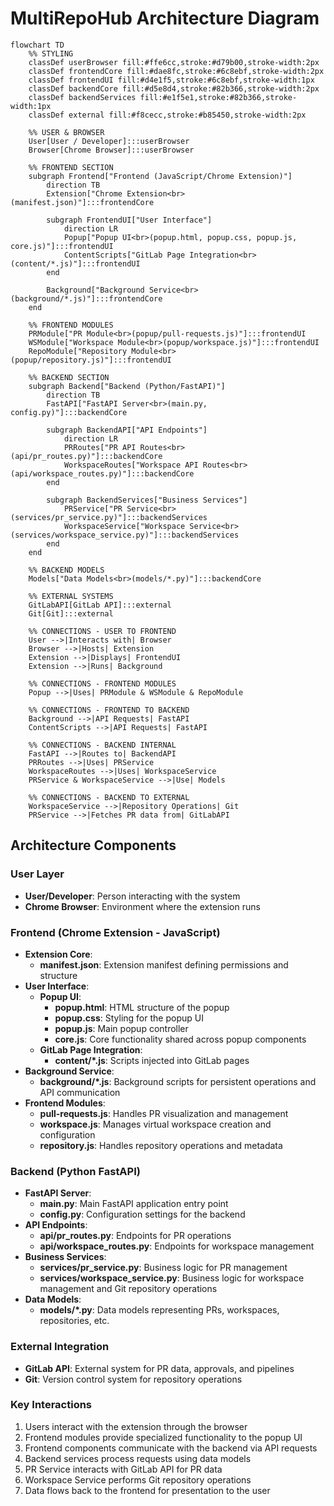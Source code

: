# MultiRepoHub Architecture Diagram

```mermaid
flowchart TD
    %% STYLING
    classDef userBrowser fill:#ffe6cc,stroke:#d79b00,stroke-width:2px
    classDef frontendCore fill:#dae8fc,stroke:#6c8ebf,stroke-width:2px
    classDef frontendUI fill:#d4e1f5,stroke:#6c8ebf,stroke-width:1px
    classDef backendCore fill:#d5e8d4,stroke:#82b366,stroke-width:2px
    classDef backendServices fill:#e1f5e1,stroke:#82b366,stroke-width:1px
    classDef external fill:#f8cecc,stroke:#b85450,stroke-width:2px
    
    %% USER & BROWSER
    User[User / Developer]:::userBrowser
    Browser[Chrome Browser]:::userBrowser
    
    %% FRONTEND SECTION
    subgraph Frontend["Frontend (JavaScript/Chrome Extension)"]
        direction TB
        Extension["Chrome Extension<br>(manifest.json)"]:::frontendCore
        
        subgraph FrontendUI["User Interface"]
            direction LR
            Popup["Popup UI<br>(popup.html, popup.css, popup.js, core.js)"]:::frontendUI
            ContentScripts["GitLab Page Integration<br>(content/*.js)"]:::frontendUI
        end
        
        Background["Background Service<br>(background/*.js)"]:::frontendCore
    end
    
    %% FRONTEND MODULES
    PRModule["PR Module<br>(popup/pull-requests.js)"]:::frontendUI
    WSModule["Workspace Module<br>(popup/workspace.js)"]:::frontendUI
    RepoModule["Repository Module<br>(popup/repository.js)"]:::frontendUI
    
    %% BACKEND SECTION
    subgraph Backend["Backend (Python/FastAPI)"]
        direction TB
        FastAPI["FastAPI Server<br>(main.py, config.py)"]:::backendCore
        
        subgraph BackendAPI["API Endpoints"]
            direction LR
            PRRoutes["PR API Routes<br>(api/pr_routes.py)"]:::backendCore
            WorkspaceRoutes["Workspace API Routes<br>(api/workspace_routes.py)"]:::backendCore
        end
        
        subgraph BackendServices["Business Services"]
            PRService["PR Service<br>(services/pr_service.py)"]:::backendServices
            WorkspaceService["Workspace Service<br>(services/workspace_service.py)"]:::backendServices
        end
    end
    
    %% BACKEND MODELS
    Models["Data Models<br>(models/*.py)"]:::backendCore
    
    %% EXTERNAL SYSTEMS
    GitLabAPI[GitLab API]:::external
    Git[Git]:::external
    
    %% CONNECTIONS - USER TO FRONTEND
    User -->|Interacts with| Browser
    Browser -->|Hosts| Extension
    Extension -->|Displays| FrontendUI
    Extension -->|Runs| Background
    
    %% CONNECTIONS - FRONTEND MODULES
    Popup -->|Uses| PRModule & WSModule & RepoModule
    
    %% CONNECTIONS - FRONTEND TO BACKEND
    Background -->|API Requests| FastAPI
    ContentScripts -->|API Requests| FastAPI
    
    %% CONNECTIONS - BACKEND INTERNAL
    FastAPI -->|Routes to| BackendAPI
    PRRoutes -->|Uses| PRService
    WorkspaceRoutes -->|Uses| WorkspaceService
    PRService & WorkspaceService -->|Use| Models
    
    %% CONNECTIONS - BACKEND TO EXTERNAL
    WorkspaceService -->|Repository Operations| Git
    PRService -->|Fetches PR data from| GitLabAPI
```

## Architecture Components

### User Layer
- **User/Developer**: Person interacting with the system
- **Chrome Browser**: Environment where the extension runs

### Frontend (Chrome Extension - JavaScript)
- **Extension Core**: 
  - **manifest.json**: Extension manifest defining permissions and structure
- **User Interface**:
  - **Popup UI**: 
    - **popup.html**: HTML structure of the popup
    - **popup.css**: Styling for the popup UI
    - **popup.js**: Main popup controller
    - **core.js**: Core functionality shared across popup components
  - **GitLab Page Integration**: 
    - **content/*.js**: Scripts injected into GitLab pages
- **Background Service**:
  - **background/*.js**: Background scripts for persistent operations and API communication
- **Frontend Modules**:
  - **pull-requests.js**: Handles PR visualization and management
  - **workspace.js**: Manages virtual workspace creation and configuration
  - **repository.js**: Handles repository operations and metadata

### Backend (Python FastAPI)
- **FastAPI Server**: 
  - **main.py**: Main FastAPI application entry point
  - **config.py**: Configuration settings for the backend
- **API Endpoints**:
  - **api/pr_routes.py**: Endpoints for PR operations
  - **api/workspace_routes.py**: Endpoints for workspace management
- **Business Services**:
  - **services/pr_service.py**: Business logic for PR management
  - **services/workspace_service.py**: Business logic for workspace management and Git repository operations
- **Data Models**:
  - **models/*.py**: Data models representing PRs, workspaces, repositories, etc.

### External Integration
- **GitLab API**: External system for PR data, approvals, and pipelines
- **Git**: Version control system for repository operations

### Key Interactions
1. Users interact with the extension through the browser
2. Frontend modules provide specialized functionality to the popup UI
3. Frontend components communicate with the backend via API requests
4. Backend services process requests using data models
5. PR Service interacts with GitLab API for PR data
6. Workspace Service performs Git repository operations
7. Data flows back to the frontend for presentation to the user 
